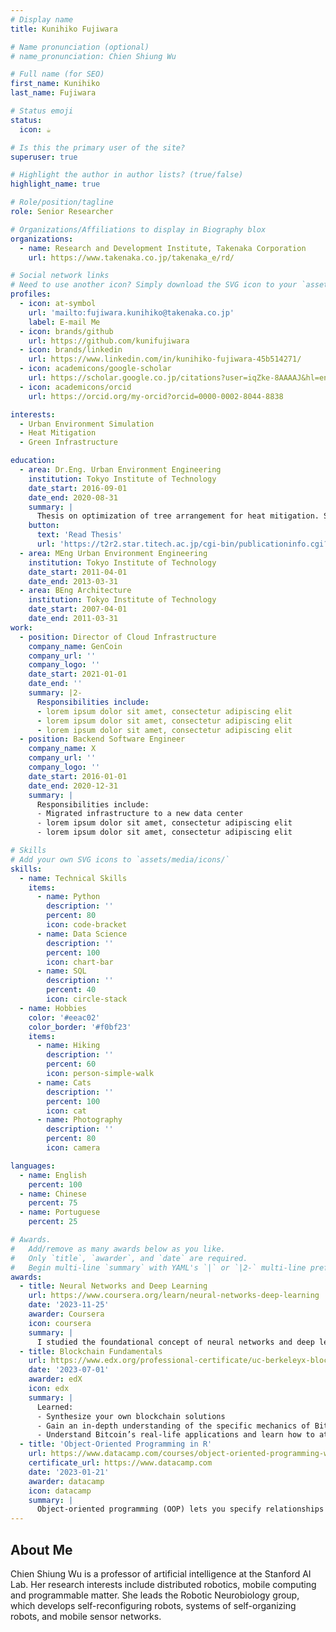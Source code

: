 ```yaml
---
# Display name
title: Kunihiko Fujiwara

# Name pronunciation (optional)
# name_pronunciation: Chien Shiung Wu

# Full name (for SEO)
first_name: Kunihiko
last_name: Fujiwara

# Status emoji
status:
  icon: ☕️

# Is this the primary user of the site?
superuser: true

# Highlight the author in author lists? (true/false)
highlight_name: true

# Role/position/tagline
role: Senior Researcher

# Organizations/Affiliations to display in Biography blox
organizations:
  - name: Research and Development Institute, Takenaka Corporation
    url: https://www.takenaka.co.jp/takenaka_e/rd/

# Social network links
# Need to use another icon? Simply download the SVG icon to your `assets/media/icons/` folder.
profiles:
  - icon: at-symbol
    url: 'mailto:fujiwara.kunihiko@takenaka.co.jp'
    label: E-mail Me
  - icon: brands/github
    url: https://github.com/kunifujiwara
  - icon: brands/linkedin
    url: https://www.linkedin.com/in/kunihiko-fujiwara-45b514271/
  - icon: academicons/google-scholar
    url: https://scholar.google.co.jp/citations?user=iqZke-8AAAAJ&hl=en
  - icon: academicons/orcid
    url: https://orcid.org/my-orcid?orcid=0000-0002-8044-8838

interests:
  - Urban Environment Simulation
  - Heat Mitigation
  - Green Infrastructure

education:
  - area: Dr.Eng. Urban Environment Engineering
    institution: Tokyo Institute of Technology
    date_start: 2016-09-01
    date_end: 2020-08-31
    summary: |
      Thesis on optimization of tree arrangement for heat mitigation. Supervised by [Prof Takashi Asawa](http://www.hy.depe.titech.ac.jp/). 
    button:
      text: 'Read Thesis'
      url: 'https://t2r2.star.titech.ac.jp/cgi-bin/publicationinfo.cgi?q_publication_content_number=CTT100830981'
  - area: MEng Urban Environment Engineering
    institution: Tokyo Institute of Technology
    date_start: 2011-04-01
    date_end: 2013-03-31
  - area: BEng Architecture
    institution: Tokyo Institute of Technology
    date_start: 2007-04-01
    date_end: 2011-03-31
work:
  - position: Director of Cloud Infrastructure
    company_name: GenCoin
    company_url: ''
    company_logo: ''
    date_start: 2021-01-01
    date_end: ''
    summary: |2-
      Responsibilities include:
      - lorem ipsum dolor sit amet, consectetur adipiscing elit
      - lorem ipsum dolor sit amet, consectetur adipiscing elit
      - lorem ipsum dolor sit amet, consectetur adipiscing elit
  - position: Backend Software Engineer
    company_name: X
    company_url: ''
    company_logo: ''
    date_start: 2016-01-01
    date_end: 2020-12-31
    summary: |
      Responsibilities include:
      - Migrated infrastructure to a new data center
      - lorem ipsum dolor sit amet, consectetur adipiscing elit
      - lorem ipsum dolor sit amet, consectetur adipiscing elit

# Skills
# Add your own SVG icons to `assets/media/icons/`
skills:
  - name: Technical Skills
    items:
      - name: Python
        description: ''
        percent: 80
        icon: code-bracket
      - name: Data Science
        description: ''
        percent: 100
        icon: chart-bar
      - name: SQL
        description: ''
        percent: 40
        icon: circle-stack
  - name: Hobbies
    color: '#eeac02'
    color_border: '#f0bf23'
    items:
      - name: Hiking
        description: ''
        percent: 60
        icon: person-simple-walk
      - name: Cats
        description: ''
        percent: 100
        icon: cat
      - name: Photography
        description: ''
        percent: 80
        icon: camera

languages:
  - name: English
    percent: 100
  - name: Chinese
    percent: 75
  - name: Portuguese
    percent: 25

# Awards.
#   Add/remove as many awards below as you like.
#   Only `title`, `awarder`, and `date` are required.
#   Begin multi-line `summary` with YAML's `|` or `|2-` multi-line prefix and indent 2 spaces below.
awards:
  - title: Neural Networks and Deep Learning
    url: https://www.coursera.org/learn/neural-networks-deep-learning
    date: '2023-11-25'
    awarder: Coursera
    icon: coursera
    summary: |
      I studied the foundational concept of neural networks and deep learning. By the end, I was familiar with the significant technological trends driving the rise of deep learning; build, train, and apply fully connected deep neural networks; implement efficient (vectorized) neural networks; identify key parameters in a neural network’s architecture; and apply deep learning to your own applications.
  - title: Blockchain Fundamentals
    url: https://www.edx.org/professional-certificate/uc-berkeleyx-blockchain-fundamentals
    date: '2023-07-01'
    awarder: edX
    icon: edx
    summary: |
      Learned:
      - Synthesize your own blockchain solutions
      - Gain an in-depth understanding of the specific mechanics of Bitcoin
      - Understand Bitcoin’s real-life applications and learn how to attack and destroy Bitcoin, Ethereum, smart contracts and Dapps, and alternatives to Bitcoin’s Proof-of-Work consensus algorithm
  - title: 'Object-Oriented Programming in R'
    url: https://www.datacamp.com/courses/object-oriented-programming-with-s3-and-r6-in-r
    certificate_url: https://www.datacamp.com
    date: '2023-01-21'
    awarder: datacamp
    icon: datacamp
    summary: |
      Object-oriented programming (OOP) lets you specify relationships between functions and the objects that they can act on, helping you manage complexity in your code. This is an intermediate level course, providing an introduction to OOP, using the S3 and R6 systems. S3 is a great day-to-day R programming tool that simplifies some of the functions that you write. R6 is especially useful for industry-specific analyses, working with web APIs, and building GUIs.
---
```


## About Me

Chien Shiung Wu is a professor of artificial intelligence at the Stanford AI Lab. Her research interests include distributed robotics, mobile computing and programmable matter. She leads the Robotic Neurobiology group, which develops self-reconfiguring robots, systems of self-organizing robots, and mobile sensor networks.

